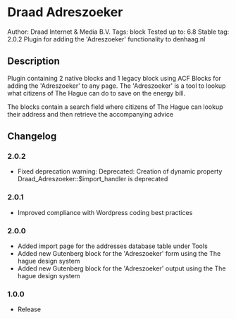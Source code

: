 # Draad Adreszoeker

Author:            Draad Internet &amp; Media B.V.
Tags:              block
Tested up to:      6.8
Stable tag:        2.0.2
Plugin for adding the 'Adreszoeker' functionality to denhaag.nl


## Description

Plugin containing 2 native blocks and 1 legacy block using ACF Blocks for adding the 'Adreszoeker' to any page.
The 'Adreszoeker' is a tool to lookup what citizens of The Hague can do to save on the energy bill.

The blocks contain a search field where citizens of The Hague can lookup their address and then retrieve the accompanying advice

## Changelog

### 2.0.2

- Fixed deprecation warning: Deprecated: Creation of dynamic property Draad_Adreszoeker::$import_handler is deprecated

### 2.0.1

- Improved compliance with Wordpress coding best practices

### 2.0.0

- Added import page for the addresses database table under Tools
- Added new Gutenberg block for the 'Adreszoeker' form using the The hague design system
- Added new Gutenberg block for the 'Adreszoeker' output using the The hague design system

### 1.0.0

- Release